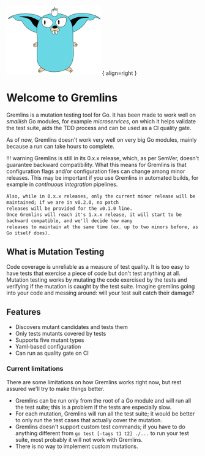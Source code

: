 ![Gremlins mascotte](assets/images/gremlins_mascotte.png){ align=right }

# Welcome to Gremlins

Gremlins is a mutation testing tool for Go. It has been made to work well on _smallish_ Go modules, for example
_microservices_, on which it helps validate the test suite, aids the TDD process and can be used as a CI quality gate.

As of now, Gremlins doesn't work very well on very big Go modules, mainly because a run can take hours to complete.

[//]: # (@formatter:off)
!!! warning
    Gremlins is still in its 0.x.x release, which, as per SemVer, doesn't guarantee backward compatibility. What this 
    means for Gremlins is that configuration flags and/or configuration files can change among minor releases. This may
    be important if you use Gremlins in automated builds, for example in _continuous integration_ pipelines.

    Also, while in 0.x.x releases, only the current minor release will be maintained; if we are in v0.2.0, no patch
    releases will be provided for the v0.1.0 line.
    Once Gremlins will reach it's 1.x.x release, it will start to be backward compatible, and we'll decide how many
    releases to maintain at the same time (ex. up to two minors before, as Go itself does).

[//]: # (@formatter:on)

## What is Mutation Testing

Code coverage is unreliable as a measure of test quality. It is too easy to have tests that exercise a piece of code but
don't test anything at all. Mutation testing works by mutating the code exercised by the tests and verifying if the
mutation is caught by the test suite. Imagine gremlins going into your code and messing around: will your test suit
catch their damage?

## Features

- Discovers mutant candidates and tests them
- Only tests mutants covered by tests
- Supports five mutant types
- Yaml-based configuration
- Can run as quality gate on CI

### Current limitations

There are some limitations on how Gremlins works right now, but rest assured we'll try to make things better.

- Gremlins can be run only from the root of a Go module and will run all the test suite; this is a problem if the tests
  are especially slow.
- For each mutation, Gremlins will run all the test suite; it would be better to only run the test cases that actually
  cover the mutation.
- Gremlins doesn't support custom test commands; if you have to do anything different from `go test [-tags t1 t2] ./...`
  to run your test suite, most probably it will not work with Gremlins.
- There is no way to implement custom mutations.
